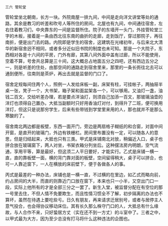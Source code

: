     三六 管轮堂 

   管轮堂坐北朝南，长方一块。外院南屋一排九间，中间是走向洋文讲堂等处的通路，其余是教习的听差和吹号人等所住的房间。北屋也有九间，中间通往宿舍，左右住着教习们，中央靠东的一间是监督所住。院子的东墙开一头门，外挂管轮堂三字的木板，接着是一条由西北往东南的曲折的走廊，走到饭厅，穿过那院子，再往南折，便是出门去的路。内院即是学生的宿舍，这建筑在光绪初年，与后来北大清华的新宿舍迥不相同，或者多分近似旧书院的制度也未可知。那是一个大院子，东西相对各是十六间的平房，门外有廊，其第八间外面中盖有过廊，所以不能使用，空着不算，号舍共总算是三十间，这大概总占地面五分之四吧，还有西边五分之一，则是听差的住处，由那空间的通路走到宿舍里来，那里的一条长衖往北去可以通到便所，往南则是茶炉，再出去就是监督的门口了。

   宿舍定规每间住两个人，照例一人发给床板一副，床架有柱，可挂帐子，两抽屉半桌一张，凳子一个，大书架，箱子架和面盆架各一个，可以够用。又油灯一盏，油钱二百文，交给听差办理，若是要点洋油灯，则须自己加添一百文，那玻璃油壶的洋灯也须得自己置办。大抵当副额时只好用香油灯对付，到得升了二班，便可换用洋灯，但这只是说那穷学生，后来有些带钱到学堂里来用的人，那也就并不是那么寒酸的了。

   宿舍南北两边都是板壁，东西一面开门，旁边是两扇格子糊纸的和合窗，对面中间开窗，是直开的玻璃门，外边有铁栅栏。房间里布置没有一定，可以随各人的意思，但是归结起来，大抵也只有三类。甲式是床铺南北对放，稍偏近入口，桌子也拼合放在玻璃窗下，两人对坐，书架衣箱分列坐后。这种摆法房内明朗，空气流通，享用平等，算是最好，但这须二人平日要好，才能实行。乙式是床铺一横一直，直的靠板壁一面，横的背门靠对面的板壁，空间留得稍大，桌子可以拼合，也可一人靠近窗下，一人在横放的床前壁下，便于各做各人的事。

   丙式是最差的一种办法，床铺也是一横一直，不过横的在里边，如乙式而略向前，约占房间的大半，而直的则靠近门口放在窗下，本来也只一小半，又空出门口一段，实际上他所有的才是全部三分之一罢了。新生入堂，被监督分配在有空位的那一号里去住，不但人情不免要欺生，而且性情习惯全不了解，初步隔离的办法也不算坏，虽然在待遇上要吃些亏。日久有朋友，再来请求迁居别号，或者与居停主人意气投合，也会得协议移动床位。其有长久那么株守门口的人，大抵总有什么缘故，与人合作不来，只好蛰居方丈（实在还不到一方丈）的斗室中了。三者之中，以甲式最为大方，因为至少总没有打马将什么这种违法的企图也。

